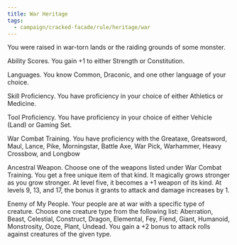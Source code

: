 ```yaml
---
title: War Heritage
tags:
  - campaign/cracked-facade/rule/heritage/war
---
```


You were raised in war-torn lands or the raiding grounds of some monster.

Ability Scores. You gain +1 to either Strength or Constitution.

Languages. You know Common, Draconic, and one other language of your choice.

Skill Proficiency. You have proficiency in your choice of either Athletics or Medicine.

Tool Proficiency. You have proficiency in your choice of either Vehicle (Land) or Gaming Set.

War Combat Training. You have proficiency with the Greataxe, Greatsword, Maul, Lance, Pike, Morningstar, Battle Axe, War Pick, Warhammer, Heavy Crossbow, and Longbow

Ancestral Weapon. Choose one of the weapons listed under War Combat Training. You get a free unique item of that kind. It magically grows stronger as you grow stronger. At level five, it becomes a +1 weapon of its kind. At levels 9, 13, and 17, the bonus it grants to attack and damage increases by 1.

Enemy of My People. Your people are at war with a specific type of creature. Choose one creature type from the following list: Aberration, Beast, Celestial, Construct, Dragon, Elemental, Fey, Fiend, Giant, Humanoid, Monstrosity, Ooze, Plant, Undead. You gain a +2 bonus to attack rolls against creatures of the given type.
